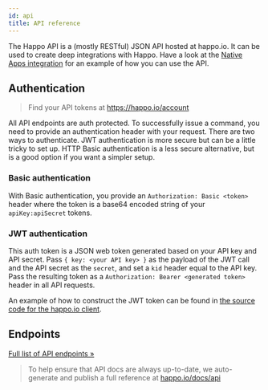 ```yaml
---
id: api
title: API reference
---
```


The Happo API is a (mostly RESTful) JSON API hosted at happo.io. It can
be used to create deep integrations with Happo. Have a look at the [Native Apps
integration](native.md) for an example of how you can use the API.

## Authentication

> Find your API tokens at https://happo.io/account

All API endpoints are auth protected. To successfully issue a command, you need
to provide an authentication header with your request. There are two ways to
authenticate. JWT authentication is more secure but can be a little tricky to
set up. HTTP Basic authentication is a less secure alternative, but is a good
option if you want a simpler setup.

### Basic authentication

With Basic authentication, you provide an `Authorization: Basic <token>` header
where the token is a base64 encoded string of your `apiKey:apiSecret` tokens.

### JWT authentication

This auth token is a JSON web token generated based on your API key and API
secret. Pass `{ key: <your API key> }` as the payload of the JWT call and the
API secret as the `secret`, and set a `kid` header equal to the API key. Pass
the resulting token as a `Authorization: Bearer <generated token>` header in
all API requests.

An example of how to construct the JWT token can be found in [the source code
for the happo.io
client](https://github.com/happo/happo.io/blob/fc8cece91d811d/src/makeRequest.js#L5).

## Endpoints

[Full list of API endpoints »](https://happo.io/docs/api#endpoints)

> To help ensure that API docs are always up-to-date, we auto-generate and
> publish a full reference at
> [happo.io/docs/api](https://happo.io/docs/api#endpoints)
